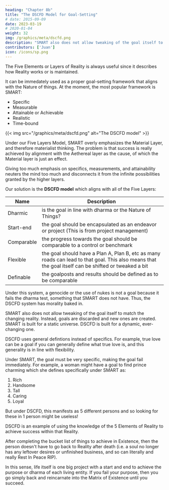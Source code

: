 ```yaml
---
heading: "Chapter 8b"
title: "The DSCFD Model for Goal-Setting"
# date: 2015-09-09
date: 2023-03-19
# 2020-01-04
weight: 32
img: /graphics/meta/dscfd.png
description: "SMART also does not allow tweaking of the goal itself to match the changing reality"
contributors: ['Juan']
icon: /icons/sp.png
---
```




The Five Elements or Layers of Reality is always useful since it describes how Reality works or is maintained.   

It can be immedately used as a proper goal-setting framework that aligns with the Nature of things. At the moment, the most popular framework is SMART:

- Specific
- Measurable
- Attainable or Achievable
- Realistic
- Time-bound

{{< img src="/graphics/meta/dscfd.png" alt="The DSCFD model" >}}


Under our Five Layers Model, SMART overly emphasizes the Material Layer, and therefore materialist thinking. The problem is that success is really achieved by alignment with the Aethereal layer as the cause, of which the Material layer is just an effect.  

Giving too much emphasis on specifics, measurements, and attainability neuters the mind too much and disconnects it from the infinite possibilities granted by the higher layers. 

 <!-- which I equate to the Five Elements: Akasha(水), Vayu(木), Tejas(火), Jala(土), Pritvi(金). Science only knows 4 of the 5 as strong force, weak force, electromagnetism, and gravitation.  -->

Our solution is the **DSCFD model** which aligns with all of the Five Layers:

Name | Description
--- | ---
Dharmic | is the goal in line with dharma or the Nature of Things?
Start-end | the goal should be encapsulated as an endeavor or project (This is from project management)
Comparable | the progress towards the goal should be comparable to a control or benchmark
Flexible | the goal should have a Plan A, Plan B, etc as many roads can lead to that goal. This also means that the goal itself can be shifted or tweaked a bit
Definable | the goalposts and results should be defined as to be comparable 


Under this system, a genocide or the use of nukes is not a goal because it fails the dharma test, something that SMART does not have. Thus, the DSCFD system has morality baked in.

SMART also does not allow tweaking of the goal itself to match the changing reality. Instead, goals are discarded and new ones are created.  SMART is built for a static universe. DSCFD is built for a dynamic, ever-changing one. 

DSCFD uses general defintions instead of specifics. For example, true love can be a goal if you can generally define what true love is, and this generality is in line with flexibility. 

Under SMART, the goal must be very specific, making the goal fail immediately. For example, a woman might have a goal to find prince charming which she defines specifically under SMART as:

1. Rich
2. Handsome
3. Tall
4. Caring
5. Loyal

But under DSCFD, this manifests as 5 different persons and so looking for these in 1 person might be useless!

DSCFD is an example of using the knowledge of the 5 Elements of Reality to achieve success within that Reality.

After completing the bucket list of things to achieve in Existence, then the person doesn't have to go back to Reality after death (i.e. a soul no longer has any leftover desires or unfinished business, and so can literally and really Rest In Peace RIP).

In this sense, life itself is one big project with a start and end to achieve the purpose or dharma of each living entity. If you fail your purpose, then you go simply back and reincarnate into the Matrix of Existence until you succeed.
